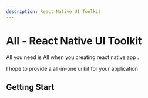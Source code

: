 ```yaml
---
description: React Native UI Toolkit
---
```


# All - React Native UI Toolkit

All you need is All when you creating react native app .

I hope to provide a all-in-one ui kit for your application

## Getting Start

```javascript

```

